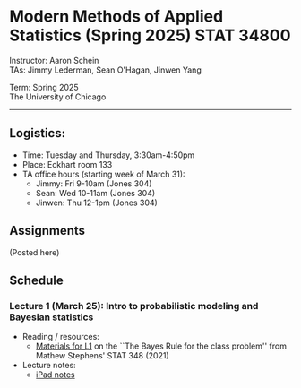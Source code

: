 # Modern Methods of Applied Statistics (Spring 2025) STAT 34800
Instructor: Aaron Schein <br>
TAs: Jimmy Lederman, Sean O'Hagan, Jinwen Yang <br>

Term: Spring 2025 <br>
The University of Chicago

---

## Logistics:
- Time: Tuesday and Thursday, 3:30am-4:50pm
- Place: Eckhart room 133
- TA office hours (starting week of March 31): 
    - Jimmy: Fri 9-10am (Jones 304)
    - Sean: Wed 10-11am (Jones 304)
    - Jinwen: Thu 12-1pm (Jones 304)


## Assignments
(Posted here) 


## Schedule

### Lecture 1 (March 25): Intro to probabilistic modeling and Bayesian statistics
- Reading / resources:
    - [Materials for L1](https://dynalist.io/d/ehiGZbaDzYG4q9tJvuCrag3U#z=Hu-cB8VnWnu5IXOgZ-3MaF6C) on the ``The Bayes Rule for the class problem'' from Mathew Stephens' STAT 348 (2021)
- Lecture notes: 
    - [iPad notes](https://github.com/aschein/stat_348_2025/blob/main/lecture_materials/ipad_notes/lecture_1.pdf)

